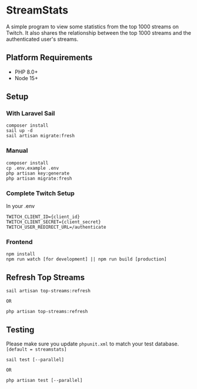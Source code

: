# StreamStats
A simple program to view some statistics from the top 1000 streams on Twitch. It also shares the relationship between the top 1000 streams and the authenticated user's streams.


## Platform Requirements
- PHP 8.0+
- Node 15+

## Setup
### With Laravel Sail
```
composer install
sail up -d
sail artisan migrate:fresh
```

### Manual
```
composer install
cp .env.example .env
php artisan key:generate
php artisan migrate:fresh
```

### Complete Twitch Setup
In your .env
```
TWITCH_CLIENT_ID={client_id}
TWITCH_CLIENT_SECRET={client_secret}
TWITCH_USER_REDIRECT_URL=/authenticate
```

### Frontend
```
npm install
npm run watch [for development] || npm run build [production]
```

## Refresh Top Streams
```
sail artisan top-streams:refresh

OR

php artisan top-streams:refresh
```

## Testing
Please make sure you update `phpunit.xml` to match your test database. `[default = streamstats]`
```
sail test [--parallel]

OR

php artisan test [--parallel]
```
